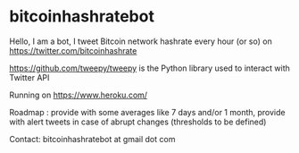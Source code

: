 # bitcoinhashratebot

Hello, I am a bot, I tweet Bitcoin network hashrate every hour (or so) on  https://twitter.com/bitcoinhashrate

https://github.com/tweepy/tweepy is the Python library used to interact with Twitter API

Running on https://www.heroku.com/


Roadmap : provide with some averages like 7 days and/or 1 month, provide with alert tweets in case of abrupt changes (thresholds to be defined) 


Contact: bitcoinhashratebot at gmail dot com
